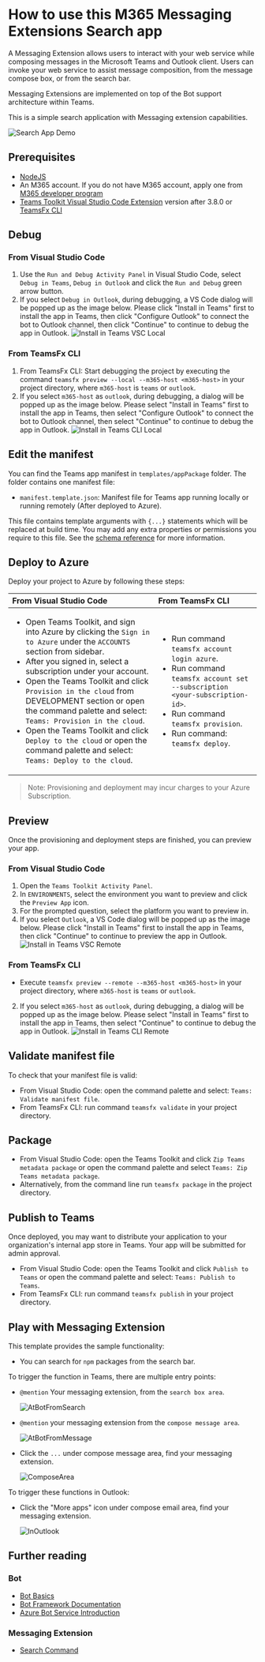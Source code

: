 # How to use this M365 Messaging Extensions Search app

A Messaging Extension allows users to interact with your web service while composing messages in the Microsoft Teams and Outlook client. Users can invoke your web service to assist message composition, from the message compose box, or from the search bar.

Messaging Extensions are implemented on top of the Bot support architecture within Teams.

This is a simple search application with Messaging extension capabilities.

![Search App Demo](./images/SearchAppDemo.gif)

## Prerequisites

- [NodeJS](https://nodejs.org/en/)
- An M365 account. If you do not have M365 account, apply one from [M365 developer program](https://developer.microsoft.com/en-us/microsoft-365/dev-program)
- [Teams Toolkit Visual Studio Code Extension](https://aka.ms/teams-toolkit) version after 3.8.0 or [TeamsFx CLI](https://aka.ms/teamsfx-cli)

## Debug
### From Visual Studio Code
1. Use the `Run and Debug Activity Panel` in Visual Studio Code, select `Debug in Teams`, `Debug in Outlook` and click the `Run and Debug` green arrow button.
2. If you select `Debug in Outlook`, during debugging, a VS Code dialog will be popped up as the image below. Please click "Install in Teams" first to install the app in Teams, then click "Configure Outlook" to connect the bot to Outlook channel, then click "Continue" to continue to debug the app in Outlook.
  ![Install in Teams VSC Local](./images/InstallInTeamsVSCLocal.png)

### From TeamsFx CLI
1. From TeamsFx CLI: Start debugging the project by executing the command `teamsfx preview --local --m365-host <m365-host>` in your project directory, where `m365-host` is `teams` or `outlook`.
2. If you select `m365-host` as `outlook`, during debugging, a dialog will be popped up as the image below. Please select "Install in Teams" first to install the app in Teams, then select "Configure Outlook" to connect the bot to Outlook channel, then select "Continue" to continue to debug the app in Outlook.
  ![Install in Teams CLI Local](./images/InstallInTeamsCLILocal.png)

## Edit the manifest

You can find the Teams app manifest in `templates/appPackage` folder. The folder contains one manifest file:
* `manifest.template.json`: Manifest file for Teams app running locally or running remotely (After deployed to Azure).

This file contains template arguments with `{...}` statements which will be replaced at build time. You may add any extra properties or permissions you require to this file. See the [schema reference](https://docs.microsoft.com/en-us/microsoftteams/platform/resources/schema/manifest-schema) for more information.

## Deploy to Azure

Deploy your project to Azure by following these steps:

| From Visual Studio Code                                                                                                                                                                                                                                                                                                                                                  | From TeamsFx CLI                                                                                                                                                                                                                    |
| :----------------------------------------------------------------------------------------------------------------------------------------------------------------------------------------------------------------------------------------------------------------------------------------------------------------------------------------------------------------------- | :---------------------------------------------------------------------------------------------------------------------------------------------------------------------------------------------------------------------------------- |
| <ul><li>Open Teams Toolkit, and sign into Azure by clicking the `Sign in to Azure` under the `ACCOUNTS` section from sidebar.</li> <li>After you signed in, select a subscription under your account.</li><li>Open the Teams Toolkit and click `Provision in the cloud` from DEVELOPMENT section or open the command palette and select: `Teams: Provision in the cloud`.</li><li>Open the Teams Toolkit and click `Deploy to the cloud` or open the command palette and select: `Teams: Deploy to the cloud`.</li></ul> | <ul> <li>Run command `teamsfx account login azure`.</li> <li>Run command `teamsfx account set --subscription <your-subscription-id>`.</li> <li> Run command `teamsfx provision`.</li> <li>Run command: `teamsfx deploy`. </li></ul> |

> Note: Provisioning and deployment may incur charges to your Azure Subscription.

## Preview

Once the provisioning and deployment steps are finished, you can preview your app.

### From Visual Studio Code
1. Open the `Teams Toolkit Activity Panel`.
2. In `ENVIRONMENTS`, select the environment you want to preview and click the `Preview App` icon.
3. For the prompted question, select the platform you want to preview in.
4. If you select `Outlook`, a VS Code dialog will be popped up as the image below. Please click "Install in Teams" first to install the app in Teams, then click "Continue" to continue to preview the app in Outlook.
  ![Install in Teams VSC Remote](./images/InstallInTeamsVSCRemote.png)

### From TeamsFx CLI
- Execute `teamsfx preview --remote --m365-host <m365-host>` in your project directory, where `m365-host` is `teams` or `outlook`.
2. If you select `m365-host` as `outlook`, during debugging, a dialog will be popped up as the image below. Please select "Install in Teams" first to install the app in Teams, then select "Continue" to continue to debug the app in Outlook.
  ![Install in Teams CLI Remote](./images/InstallInTeamsCLIRemote.png)

## Validate manifest file

To check that your manifest file is valid:

- From Visual Studio Code: open the command palette and select: `Teams: Validate manifest file`.
- From TeamsFx CLI: run command `teamsfx validate` in your project directory.

## Package

- From Visual Studio Code: open the Teams Toolkit and click `Zip Teams metadata package` or open the command palette and select `Teams: Zip Teams metadata package`.
- Alternatively, from the command line run `teamsfx package` in the project directory.

## Publish to Teams

Once deployed, you may want to distribute your application to your organization's internal app store in Teams. Your app will be submitted for admin approval.

- From Visual Studio Code: open the Teams Toolkit and click `Publish to Teams` or open the command palette and select: `Teams: Publish to Teams`.
- From TeamsFx CLI: run command `teamsfx publish` in your project directory.

## Play with Messaging Extension

This template provides the sample functionality:

- You can search for `npm` packages from the search bar.

To trigger the function in Teams, there are multiple entry points:

- `@mention` Your messaging extension, from the `search box area`.

  ![AtBotFromSearch](./images/AtBotFromSearch.png)

- `@mention` your messaging extension from the `compose message area`.

  ![AtBotFromMessage](./images/AtBotInMessage.png)

- Click the `...` under compose message area, find your messaging extension.

  ![ComposeArea](./images/ThreeDot.png)

To trigger these functions in Outlook:
- Click the "More apps" icon under compose email area, find your messaging extension.

  ![InOutlook](./images/InOutlook.png)

## Further reading

### Bot

- [Bot Basics](https://docs.microsoft.com/azure/bot-service/bot-builder-basics?view=azure-bot-service-4.0)
- [Bot Framework Documentation](https://docs.botframework.com/)
- [Azure Bot Service Introduction](https://docs.microsoft.com/azure/bot-service/bot-service-overview-introduction?view=azure-bot-service-4.0)

### Messaging Extension

- [Search Command](https://docs.microsoft.com/en-us/microsoftteams/platform/messaging-extensions/how-to/search-commands/define-search-command)